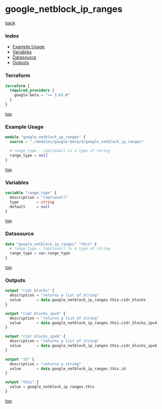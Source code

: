 # google_netblock_ip_ranges

[back](../google-beta.md)

### Index

- [Example Usage](#example-usage)
- [Variables](#variables)
- [Datasource](#datasource)
- [Outputs](#outputs)

### Terraform

```terraform
terraform {
  required_providers {
    google-beta = ">= 3.63.0"
  }
}
```

[top](#index)

### Example Usage

```terraform
module "google_netblock_ip_ranges" {
  source = "./modules/google-beta/d/google_netblock_ip_ranges"

  # range_type - (optional) is a type of string
  range_type = null
}
```

[top](#index)

### Variables

```terraform
variable "range_type" {
  description = "(optional)"
  type        = string
  default     = null
}
```

[top](#index)

### Datasource

```terraform
data "google_netblock_ip_ranges" "this" {
  # range_type - (optional) is a type of string
  range_type = var.range_type
}
```

[top](#index)

### Outputs

```terraform
output "cidr_blocks" {
  description = "returns a list of string"
  value       = data.google_netblock_ip_ranges.this.cidr_blocks
}

output "cidr_blocks_ipv4" {
  description = "returns a list of string"
  value       = data.google_netblock_ip_ranges.this.cidr_blocks_ipv4
}

output "cidr_blocks_ipv6" {
  description = "returns a list of string"
  value       = data.google_netblock_ip_ranges.this.cidr_blocks_ipv6
}

output "id" {
  description = "returns a string"
  value       = data.google_netblock_ip_ranges.this.id
}

output "this" {
  value = google_netblock_ip_ranges.this
}
```

[top](#index)